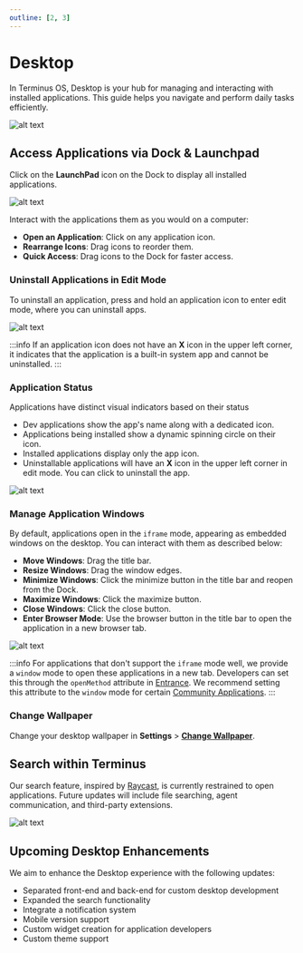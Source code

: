 ```yaml
---
outline: [2, 3]
---
```


# Desktop

In Terminus OS, Desktop is your hub for managing and interacting with installed applications. This guide helps you navigate and perform daily tasks efficiently.

![alt text](/images/how-to/terminus/desktop.jpg)

## Access Applications via Dock & Launchpad

Click on the **LaunchPad** icon on the Dock to display all installed applications.

![alt text](/images/how-to/terminus/desktop_lauchpad.jpg)

Interact with the applications them as you would on a computer:

- **Open an Application**: Click on any application icon.
- **Rearrange Icons**: Drag icons to reorder them.
- **Quick Access**: Drag icons to the Dock for faster access.


### Uninstall Applications in Edit Mode

To uninstall an application, press and hold an application icon to enter edit mode, where you can uninstall apps.

![alt text](/images/how-to/terminus/desktop_application2.jpg)

:::info
If an application icon does not have an **X** icon in the upper left corner, it indicates that the application is a built-in system app and cannot be uninstalled.
:::

### Application Status

Applications have distinct visual indicators based on their status

- Dev applications show the app's name along with a dedicated icon.
- Applications being installed show a dynamic spinning circle on their icon.
- Installed applications display only the app icon.
- Uninstallable applications will have an **X** icon in the upper left corner in edit mode. You can click to uninstall the app.

![alt text](/images/how-to/terminus/desktop_application.jpg)

### Manage Application Windows

By default, applications open in the `iframe` mode, appearing as embedded windows on the desktop. You can interact with them as described below:

- **Move Windows**: Drag the title bar.
- **Resize Windows**: Drag the window edges.
- **Minimize Windows**: Click the minimize button in the title bar and reopen from the Dock.
- **Maximize Windows**: Click the maximize button.
- **Close Windows**: Click the close button.
- **Enter Browser Mode**: Use the browser button in the title bar to open the application in a new browser tab.

![alt text](/images/how-to/terminus/desktop_window.jpg)

:::info
For applications that don't support the `iframe` mode well, we provide a `window` mode to open these applications in a new tab.
Developers can set this through the `openMethod` attribute in [Entrance](../../developer/develop/package/manifest.md#entrances). We recommend setting this attribute to the `window` mode for certain [Community Applications](../../overview/terminus/application.md#community-application).
:::

### Change Wallpaper

Change your desktop wallpaper in **Settings** > [**Change Wallpaper**](./settings/wallpaper.md).

## Search within Terminus

Our search feature, inspired by [Raycast](https://www.raycast.com/), is currently restrained to open applications. Future updates will include file searching, agent communication, and third-party extensions.


![alt text](/images/how-to/terminus/desktop_search.jpg)

## Upcoming Desktop Enhancements

We aim to enhance the Desktop experience with the following updates:

- Separated front-end and back-end for custom desktop development
- Expanded the search functionality
- Integrate a notification system
- Mobile version support
- Custom widget creation for application developers
- Custom theme support


